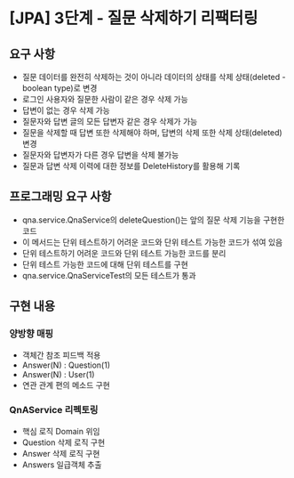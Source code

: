 # [JPA] 3단계 - 질문 삭제하기 리팩터링

## 요구 사항
- 질문 데이터를 완전히 삭제하는 것이 아니라 데이터의 상태를 삭제 상태(deleted - boolean type)로 변경
- 로그인 사용자와 질문한 사람이 같은 경우 삭제 가능
- 답변이 없는 경우 삭제 가능
- 질문자와 답변 글의 모든 답변자 같은 경우 삭제가 가능
- 질문을 삭제할 때 답변 또한 삭제해야 하며, 답변의 삭제 또한 삭제 상태(deleted) 변경
- 질문자와 답변자가 다른 경우 답변을 삭제 불가능
- 질문과 답변 삭제 이력에 대한 정보를 DeleteHistory를 활용해 기록


## 프로그래밍 요구 사항
- qna.service.QnaService의 deleteQuestion()는 앞의 질문 삭제 기능을 구현한 코드
- 이 메서드는 단위 테스트하기 어려운 코드와 단위 테스트 가능한 코드가 섞여 있음
- 단위 테스트하기 어려운 코드와 단위 테스트 가능한 코드를 분리
- 단위 테스트 가능한 코드에 대해 단위 테스트를 구현
- qna.service.QnaServiceTest의 모든 테스트가 통과


## 구현 내용

### 양방향 매핑
- 객체간 참조 피드백 적용
- Answer(N) : Question(1)
- Answer(N) : User(1)
- 연관 관계 편의 메소드 구현

### QnAService 리펙토링
- 핵심 로직 Domain 위임
- Question 삭제 로직 구현
- Answer 삭제 로직 구현
- Answers 일급객체 추출


